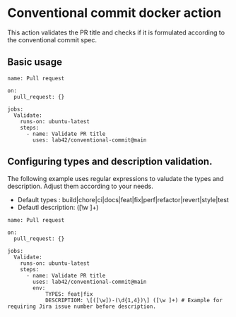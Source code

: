 # Conventional commit docker action

This action validates the PR title and checks if it is formulated according to the conventional commit spec.

## Basic usage

```
name: Pull request

on:
  pull_request: {}

jobs:
  Validate:
    runs-on: ubuntu-latest
    steps:
      - name: Validate PR title
        uses: lab42/conventional-commit@main

```

## Configuring types and description validation. 

The following example uses regular expressions to valudate the types and description. Adjust them according to your needs.

* Default types      : build|chore|ci|docs|feat|fix|perf|refactor|revert|style|test
* Defautl description: ([\w ]+)

```
name: Pull request

on:
  pull_request: {}

jobs:
  Validate:
    runs-on: ubuntu-latest
    steps:
      - name: Validate PR title
        uses: lab42/conventional-commit@main
        env:
            TYPES: feat|fix
            DESCRIPTIOM: \[([\w])-(\d{1,4})\] ([\w ]+) # Example for requiring Jira issue number before description.
```
